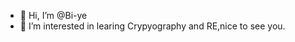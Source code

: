 - 👋 Hi, I’m @Bi-ye
- 👀 I’m interested in learing Crypyography and RE,nice to see you.

<!---
Bi-ye/Bi-ye is a ✨ special ✨ repository because its `README.md` (this file) appears on your GitHub profile.
You can click the Preview link to take a look at your changes.
--->
